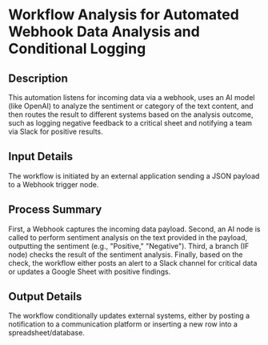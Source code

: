 # Workflow Analysis for Automated Webhook Data Analysis and Conditional Logging

## Description
This automation listens for incoming data via a webhook, uses an AI model (like OpenAI) to analyze the sentiment or category of the text content, and then routes the result to different systems based on the analysis outcome, such as logging negative feedback to a critical sheet and notifying a team via Slack for positive results.

## Input Details
The workflow is initiated by an external application sending a JSON payload to a Webhook trigger node.

## Process Summary
First, a Webhook captures the incoming data payload. Second, an AI node is called to perform sentiment analysis on the text provided in the payload, outputting the sentiment (e.g., \"Positive,\" \"Negative\"). Third, a branch (IF node) checks the result of the sentiment analysis. Finally, based on the check, the workflow either posts an alert to a Slack channel for critical data or updates a Google Sheet with positive findings.

## Output Details
The workflow conditionally updates external systems, either by posting a notification to a communication platform or inserting a new row into a spreadsheet/database.
